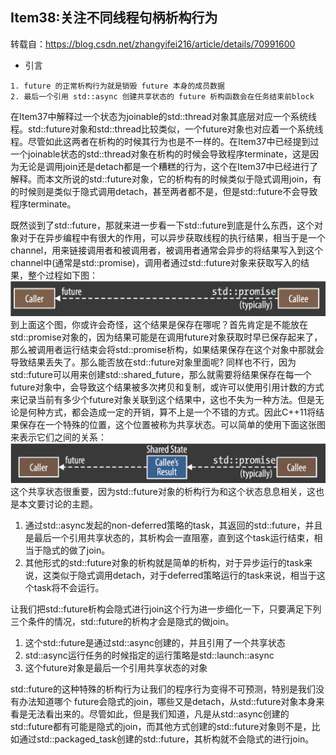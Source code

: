 ## Item38:关注不同线程句柄析构行为
转载自：https://blog.csdn.net/zhangyifei216/article/details/70991600
* 引言
```
1. future 的正常析构⾏为就是销毁 future 本⾝的成员数据
2. 最后⼀个引⽤ std::async 创建共享状态的 future 析构函数会在任务结束前block
```
在Item37中解释过一个状态为joinable的std::thread对象其底层对应一个系统线程。std::future对象和std::thread比较类似，一个future对象也对应着一个系统线程。尽管如此这两者在析构的时候其行为也是不一样的。在Item37中已经提到过一个joinable状态的std::thread对象在析构的时候会导致程序terminate，这是因为无论是调用join还是detach都是一个糟糕的行为，这个在Item37中已经进行了解释。而本文所说的std::future对象，它的析构有的时候类似于隐式调用join，有的时候则是类似于隐式调用detach，甚至两者都不是，但是std::future不会导致程序terminate。

既然谈到了std::future，那就来进一步看一下std::future到底是什么东西，这个对象对于在异步编程中有很大的作用，可以异步获取线程的执行结果，相当于是一个channel，用来链接调用者和被调用者，被调用者通常会异步的将结果写入到这个channel中(通常是std::promise)，调用者通过std::future对象来获取写入的结果，整个过程如下图：
![](./image1.png)
到上面这个图，你或许会奇怪，这个结果是保存在哪呢？首先肯定是不能放在std::promise对象的，因为结果可能是在调用future对象获取时早已保存起来了，那么被调用者运行结束会将std::promise析构，如果结果保存在这个对象中那就会导致结果丢失了。那么能否放在std::future对象里面呢? 同样也不行，因为std::future可以用来创建std::shared_future，那么就需要将结果保存在每一个future对象中，会导致这个结果被多次拷贝和复制，或许可以使用引用计数的方式来记录当前有多少个future对象关联到这个结果中，这也不失为一种方法。但是无论是何种方式，都会造成一定的开销，算不上是一个不错的方式。因此C++11将结果保存在一个特殊的位置，这个位置被称为共享状态。可以简单的使用下面这张图来表示它们之间的关系：
![](./image2.png)
​这个共享状态很重要，因为std::future对象的析构行为和这个状态息息相关，这也是本文要讨论的主题。
1. 通过std::async发起的non-deferred策略的task，其返回的std::future，并且是最后一个引用共享状态的，其析构会一直阻塞，直到这个task运行结束，相当于隐式的做了join。
2. 其他形式的std::future对象的析构就是简单的析构，对于异步运行的task来说，这类似于隐式调用detach，对于deferred策略运行的task来说，相当于这个task将不会运行。

让我们把std::future析构会隐式进行join这个行为进一步细化一下，只要满足下列三个条件的情况，std::future的析构才会是隐式的做join。

1. 这个std::future是通过std::async创建的，并且引用了一个共享状态
2. std::async运行任务的时候指定的运行策略是std::launch::async
3. 这个future对象是最后一个引用共享状态的对象

std::future的这种特殊的析构行为让我们的程序行为变得不可预测，特别是我们没有办法知道哪个 future会隐式的join，哪些又是detach，从std::future对象本身来看是无法看出来的。尽管如此，但是我们知道，凡是从std::async创建的std::future都有可能是隐式的join，而其他方式创建的std::future对象则不是，比如通过std::packaged_task创建的std::future，其析构就不会隐式的进行join。